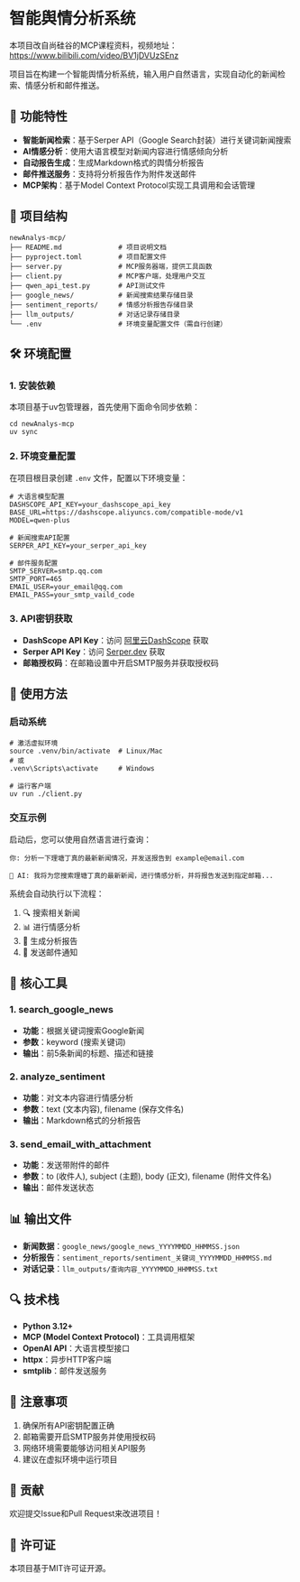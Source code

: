 # 智能舆情分析系统

本项目改自尚硅谷的MCP课程资料，视频地址： https://www.bilibili.com/video/BV1jDVUzSEnz

项目旨在构建一个智能舆情分析系统，输入用户自然语言，实现自动化的新闻检索、情感分析和邮件推送。

## 🚀 功能特性

- **智能新闻检索**：基于Serper API（Google Search封装）进行关键词新闻搜索
- **AI情感分析**：使用大语言模型对新闻内容进行情感倾向分析
- **自动报告生成**：生成Markdown格式的舆情分析报告
- **邮件推送服务**：支持将分析报告作为附件发送邮件
- **MCP架构**：基于Model Context Protocol实现工具调用和会话管理

## 📁 项目结构

```
newAnalys-mcp/
├── README.md              # 项目说明文档
├── pyproject.toml         # 项目配置文件
├── server.py              # MCP服务器端，提供工具函数
├── client.py              # MCP客户端，处理用户交互
├── qwen_api_test.py       # API测试文件
├── google_news/           # 新闻搜索结果存储目录
├── sentiment_reports/     # 情感分析报告存储目录
├── llm_outputs/           # 对话记录存储目录
└── .env                   # 环境变量配置文件（需自行创建）
```

## 🛠 环境配置

### 1. 安装依赖

本项目基于uv包管理器，首先使用下面命令同步依赖：

```shell
cd newAnalys-mcp
uv sync
```

### 2. 环境变量配置

在项目根目录创建 `.env` 文件，配置以下环境变量：

```env
# 大语言模型配置
DASHSCOPE_API_KEY=your_dashscope_api_key
BASE_URL=https://dashscope.aliyuncs.com/compatible-mode/v1
MODEL=qwen-plus

# 新闻搜索API配置
SERPER_API_KEY=your_serper_api_key

# 邮件服务配置
SMTP_SERVER=smtp.qq.com
SMTP_PORT=465
EMAIL_USER=your_email@qq.com
EMAIL_PASS=your_smtp_vaild_code
```

### 3. API密钥获取

- **DashScope API Key**：访问 [阿里云DashScope](https://dashscope.console.aliyun.com/) 获取
- **Serper API Key**：访问 [Serper.dev](https://serper.dev/) 获取
- **邮箱授权码**：在邮箱设置中开启SMTP服务并获取授权码

## 🎯 使用方法

### 启动系统

```shell
# 激活虚拟环境
source .venv/bin/activate  # Linux/Mac
# 或
.venv\Scripts\activate     # Windows

# 运行客户端
uv run ./client.py
```

### 交互示例

启动后，您可以使用自然语言进行查询：

```
你: 分析一下理塘丁真的最新新闻情况，并发送报告到 example@email.com

🤖 AI: 我将为您搜索理塘丁真的最新新闻，进行情感分析，并将报告发送到指定邮箱...
```

系统会自动执行以下流程：
1. 🔍 搜索相关新闻
2. 📊 进行情感分析
3. 📝 生成分析报告
4. 📧 发送邮件通知

## 🔧 核心工具

### 1. search_google_news
- **功能**：根据关键词搜索Google新闻
- **参数**：keyword (搜索关键词)
- **输出**：前5条新闻的标题、描述和链接

### 2. analyze_sentiment
- **功能**：对文本内容进行情感分析
- **参数**：text (文本内容), filename (保存文件名)
- **输出**：Markdown格式的分析报告

### 3. send_email_with_attachment
- **功能**：发送带附件的邮件
- **参数**：to (收件人), subject (主题), body (正文), filename (附件文件名)
- **输出**：邮件发送状态

## 📊 输出文件

- **新闻数据**：`google_news/google_news_YYYYMMDD_HHMMSS.json`
- **分析报告**：`sentiment_reports/sentiment_关键词_YYYYMMDD_HHMMSS.md`
- **对话记录**：`llm_outputs/查询内容_YYYYMMDD_HHMMSS.txt`

## 🔍 技术栈

- **Python 3.12+**
- **MCP (Model Context Protocol)**：工具调用框架
- **OpenAI API**：大语言模型接口
- **httpx**：异步HTTP客户端
- **smtplib**：邮件发送服务

## 📝 注意事项

1. 确保所有API密钥配置正确
2. 邮箱需要开启SMTP服务并使用授权码
3. 网络环境需要能够访问相关API服务
4. 建议在虚拟环境中运行项目

## 🤝 贡献

欢迎提交Issue和Pull Request来改进项目！

## 📄 许可证

本项目基于MIT许可证开源。
